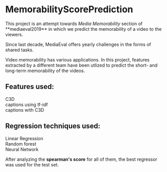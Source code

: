 # MemorabilityScorePrediction

<p>
  This project is an attempt towards <i>Media Memorability</i> section of **mediaeval2019** in which we predict the memorability of a video to the viewers.  
</p>

<p>
  Since last decade, MediaEval offers yearly challenges in the forms of shared tasks.
</p>

<p>
  Video memorability has various applications. In this project, features extracted by a different team have been utlized to predict the short- and long-term memorability of the   videos.
</p>

Features used:  
--------------  
C3D  
captions using tf-idf   
captions with C3D  

Regression techniques used:  
---------------------------  
Linear Regression  
Random forest     
Neural Network  

After analyzing the **spearman's score** for all of them, the best regressor was used for the test set.
